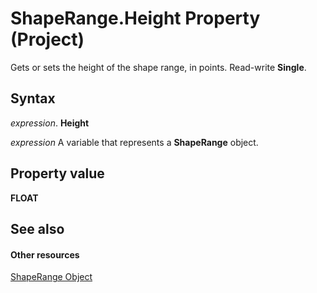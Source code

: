 
# ShapeRange.Height Property (Project)
Gets or sets the height of the shape range, in points. Read-write  **Single**.

## Syntax

 _expression_. **Height**

 _expression_ A variable that represents a **ShapeRange** object.


## Property value

 **FLOAT**


## See also


#### Other resources


[ShapeRange Object](315031aa-4b8c-424b-26e7-ce15897beb05.md)